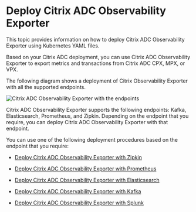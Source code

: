 # Deploy Citrix ADC Observability Exporter

This topic provides information on how to deploy Citrix ADC Observability Exporter using Kubernetes YAML files.
<!---
You can deploy Citrix Observability Exporter using Kubernetes YAML files or using Helm charts. You can also deploy {{page.adc-observability-exporter-short}} using NetScaler Operator. For information on the steps to deploy, see [Deploy NetScaler Observability Exporter using NetScaler Operator](https://docs.netscaler.com/en-us/netscaler-k8s-ingress-controller/deploy/nsoe-openshift-operator). 
-->

Based on your Citrix ADC deployment, you can use Citrix ADC Observability Exporter to export metrics and transactions from Citrix ADC CPX, MPX, or VPX.

The following diagram shows a deployment of Citrix Observability Exporter with all the supported endpoints.

![Citrix ADC Observability Exporter with the endpoints](../media/citrix-observability-exporter-deploy.png)

Citrix ADC Observability Exporter supports the following endpoints: Kafka, Elasticsearch, Prometheus, and Zipkin. Depending on the endpoint that you require, you can deploy Citrix ADC Observability Exporter with that endpoint.

 You can use one of the following deployment procedures based on the endpoint that you require:

  -  [Deploy Citrix ADC Observability Exporter with Zipkin](deploy-coe-with-zipkin.md)

  -  [Deploy Citrix ADC Observability Exporter with Prometheus](deploy-coe-with-prometheus.md)

  -  [Deploy Citrix ADC Observability Exporter with Elasticsearch](deploy-coe-with-es.md)

  -  [Deploy Citrix ADC Observability Exporter with Kafka](deploy-coe-with-Kafka.md)

  -  [Deploy Citrix ADC Observability Exporter with Splunk](deploy-coe-with-splunk.md)

